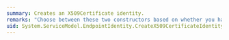 ```yaml
---
summary: Creates an X509Certificate identity.
remarks: "Choose between these two constructors based on whether you have supporting certificates.  \n  \n A secure [!INCLUDE[indigo2](~/includes/indigo2-md.md)] client that connects to an endpoint with this identity verifies that the claims presented by the server contain the claim that contains the thumbprint of the certificate used to construct this identity."
uid: System.ServiceModel.EndpointIdentity.CreateX509CertificateIdentity*
---
```

